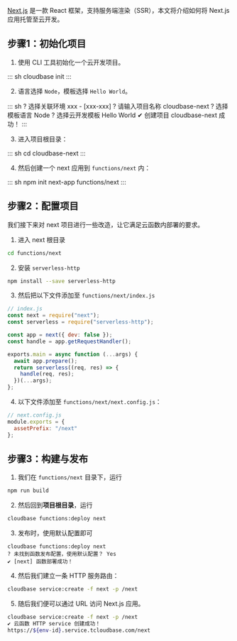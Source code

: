 [Next.js](https://nextjs.org/) 是一款 React 框架，支持服务端渲染（SSR），本文将介绍如何将 Next.js 应用托管至云开发。

## 步骤1：初始化项目

1. 使用 CLI 工具初始化一个云开发项目。
<dx-codeblock>
:::  sh
cloudbase init
:::
</dx-codeblock>

2. 语言选择 `Node`，模板选择 `Hello World`。
<dx-codeblock>
:::  sh
? 选择关联环境 xxx - [xxx-xxx]
? 请输入项目名称 cloudbase-next
? 选择模板语言 Node
? 选择云开发模板 Hello World
✔ 创建项目 cloudbase-next 成功！
:::
</dx-codeblock>

3. 进入项目根目录：
<dx-codeblock>
:::  sh
cd cloudbase-next
:::
</dx-codeblock>

4. 然后创建一个 next 应用到 `functions/next` 内：
<dx-codeblock>
:::  sh
npm init next-app functions/next
:::
</dx-codeblock>


## 步骤2：配置项目

我们接下来对 next 项目进行一些改造，让它满足云函数内部署的要求。
1. 进入 next 根目录
```sh
cd functions/next
```
2. 安装 `serverless-http`
```sh
npm install --save serverless-http
```
3. 然后把以下文件添加至 `functions/next/index.js`
```js
// index.js
const next = require("next");
const serverless = require("serverless-http");

const app = next({ dev: false });
const handle = app.getRequestHandler();

exports.main = async function (...args) {
  await app.prepare();
  return serverless((req, res) => {
    handle(req, res);
  })(...args);
};
```
4. 以下文件添加至 `functions/next/next.config.js`：
```js
// next.config.js
module.exports = {
  assetPrefix: "/next"
};
```

## 步骤3：构建与发布

1. 我们在 `functions/next` 目录下，运行
```sh
npm run build
```
2. 然后回到**项目根目录**，运行
```sh
cloudbase functions:deploy next
```
3. 发布时，使用默认配置即可
```
cloudbase functions:deploy next
? 未找到函数发布配置，使用默认配置？ Yes
✔ [next] 函数部署成功！
```
4. 然后我们建立一条 HTTP 服务路由：
```sh
cloudbase service:create -f next -p /next
```
5. 随后我们便可以通过 URL 访问 Next.js 应用。
```sh
cloudbase service:create -f next -p /next
✔ 云函数 HTTP service 创建成功！
https://${env-id}.service.tcloudbase.com/next
```

